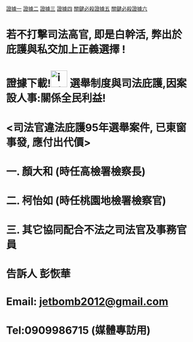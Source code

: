 <a href="https://github.com/jetbomb2012/jetbomb-xyz.github.io/blob/main/p001.jpg" target="_blank">證據一</a>
<a href="https://github.com/jetbomb2012/jetbomb-xyz.github.io/blob/main/p002.jpg" target="_blank">證據二</a>
<a href="https://github.com/jetbomb2012/jetbomb-xyz.github.io/blob/main/p003.jpg" target="_blank">證據三</a>
<a href="https://github.com/jetbomb2012/jetbomb-xyz.github.io/blob/main/p004.jpg" target="_blank">證據四</a>
<a href="https://github.com/jetbomb2012/jetbomb-xyz.github.io/blob/main/p005.jpg" target="_blank">關鍵必殺證據五</a>
<a href="https://github.com/jetbomb2012/jetbomb-xyz.github.io/blob/main/p006.jpg" target="_blank">關鍵必殺證據六</a> 
#  若不打擊司法高官, 即是白幹活, 弊出於庇護與私交加上正義選擇 ! 
# 證據下載!<img src="https://html-online.com/img/01-interactive-connection.png"  alt="interactive connection" width="45" /> 選舉制度與司法庇護,因案設人事:關係全民利益!

# <司法官違法庇護95年選舉案件, 已東窗事發, 應付出代價>
# 一. 顏大和 (時任高檢署檢察長)
# 二. 柯怡如 (時任桃園地檢署檢察官)
# 三. 其它協同配合不法之司法官及事務官員
# 告訴人 彭恢華 
# Email: jetbomb2012@gmail.com 
# Tel:0909986715 (媒體專訪用)




